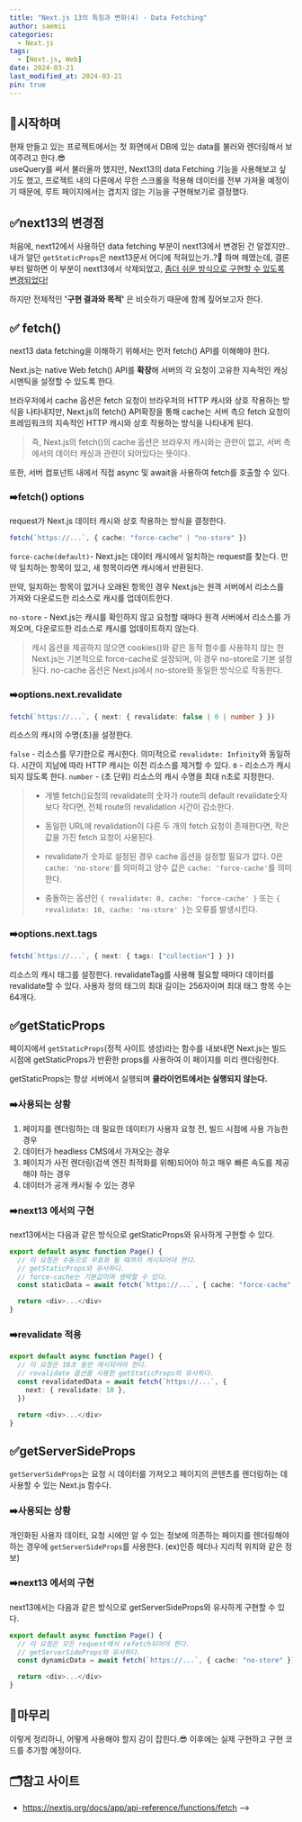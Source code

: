 ```yaml
---
title: "Next.js 13의 특징과 변화(4) - Data Fetching"
author: saemii
categories:
  - Next.js
tags:
  - [Next.js, Web]
date: 2024-03-21
last_modified_at: 2024-03-21
pin: true
---
```


## 📌시작하며

현재 만들고 있는 프로젝트에서는 첫 화면에서 DB에 있는 data를 불러와 렌더링해서 보여주려고 한다.😎<br/>
useQuery를 써서 불러올까 했지만, Next13의 data Fetching 기능을 사용해보고 싶기도 했고, 프로젝트 내의 다른에서 무한 스크롤을 적용해 데이터를 전부 가져올 예정이기 때문에, 루트 페이지에서는 겹치지 않는 기능을 구현해보기로 결정했다.

## ✅next13의 변경점

처음에, next12에서 사용하던 data fetching 부분이 next13에서 변경된 건 알겠지만.. 내가 알던 `getStaticProps`은 next13문서 어디에 적혀있는가..?🥲 하며 헤맸는데, 결론부터 말하면 이 부분이 next13에서 삭제되었고, <u>좀더 쉬운 방식으로 구현할 수 있도록 변경되었다!</u>

하지만 전체적인 **'구현 결과와 목적'** 은 비슷하기 때문에 함께 짚어보고자 한다.

## ✅ fetch()

next13 data fetching을 이해하기 위해서는 먼저 fetch() API를 이해해야 한다.

Next.js는 native Web fetch() API를 **확장**해 서버의 각 요청이 고유한 지속적인 캐싱 시멘틱을 설정할 수 있도록 한다.

브라우저에서 cache 옵션은 fetch 요청이 브라우저의 HTTP 캐시와 상호 작용하는 방식을 나타내지만, Next.js의 fetch() API확장을 통해 cache는 서버 측으 fetch 요청이 프레임워크의 지속적인 HTTP 캐시와 상호 작용하는 방식을 나타내게 된다.

> 즉, Next.js의 fetch()의 cache 옵션은 브라우저 캐시와는 관련이 없고, 서버 측에서의 데이터 캐싱과 관련이 되어있다는 뜻이다.

또한, 서버 컴포넌트 내에서 직접 async 및 await을 사용하여 fetch를 호출할 수 있다.

### ➡️fetch() options

request가 Next.js 데이터 캐시와 상호 작용하는 방식을 결정한다.

```typescript
fetch(`https://...`, { cache: "force-cache" | "no-store" })
```

`force-cache(default)`- Next.js는 데이터 캐시에서 일치하는 request를 찾는다. 만약
일치하는 항목이 있고, 새 항목이라면 캐시에서 반환된다.

만약, 일치하는 항목이 없거나 오래된 항목인 경우 Next.js는 원격 서버에서 리소스를 가져와 다운로드한 리소스로 캐시를 업데이트한다.

`no-store` - Next.js는 캐시를 확인하지 않고 요청할 때마다 원격 서버에서 리소스를 가져오며, 다운로드한 리소스로 캐시를 업데이트하지 않는다.

> 캐시 옵션을 제공하지 않으면 cookies()와 같은 동적 함수를 사용하지 않는 한 Next.js는 기본적으로 force-cache로 설정되며, 이 경우 no-store로 기본 설정된다.
> no-cache 옵션은 Next.js에서 no-store와 동일한 방식으로 작동한다.

### ➡️options.next.revalidate

```typescript
fetch(`https://...`, { next: { revalidate: false | 0 | number } })
```

리소스의 캐시의 수명(초)을 설정한다.

`false` - 리소스를 무기한으로 캐시한다. 의미적으로 `revalidate: Infinity`와 동일하다. 시간이 지남에 따라 HTTP 캐시는 이전 리소스를 제거할 수 있다.
`0` - 리소스가 캐시되지 않도록 한다.
`number` - (초 단위) 리소스의 캐시 수명을 최대 n초로 지정한다.

> - 개별 fetch()요청의 revalidate의 숫자가 route의 default revalidate숫자보다 작다면, 전체 route의 revalidation 시간이 감소한다.
> - 동일한 URL에 revalidation이 다른 두 개의 fetch 요청이 존재한다면, 작은 값을 가진 fetch 요청이 사용된다.
>
> - revalidate가 숫자로 설정된 경우 cache 옵션을 설정할 필요가 없다. 0은 `cache: 'no-store'`를 의미하고 양수 값은 `cache: 'force-cache'`를 의미한다.
> - 충돌하는 옵션인 `{ revalidate: 0, cache: 'force-cache' }` 또는 `{ revalidate: 10, cache: 'no-store' }`는 오류를 발생시킨다.

### ➡️options.next.tags

```typescript
fetch(`https://...`, { next: { tags: ["collection"] } })
```

리소스의 캐시 태그를 설정한다. revalidateTag를 사용해 필요할 때마다 데이터를 revalidate할 수 있다. 사용자 정의 태그의 최대 길이는 256자이며 최대 태그 항목 수는 64개다.

## ✅getStaticProps

페이지에서 `getStaticProps`(정적 사이트 생성)라는 함수를 내보내면 Next.js는 빌드 시점에 getStaticProps가 반환한 props를 사용하여 이 페이지를 미리 렌더링한다.

getStaticProps는 항상 서버에서 실행되며 **클라이언트에서는 실행되지 않는다.**

### ➡️사용되는 상황

1. 페이지를 렌더링하는 데 필요한 데이터가 사용자 요청 전, 빌드 시점에 사용 가능한 경우
2. 데이터가 headless CMS에서 가져오는 경우
3. 페이지가 사전 렌더링(검색 엔진 최적화를 위해)되어야 하고 매우 빠른 속도를 제공해야 하는 경우
4. 데이터가 공개 캐시될 수 있는 경우

### ➡️next13 에서의 구현

next13에서는 다음과 같은 방식으로 getStaticProps와 유사하게 구현할 수 있다.

```typescript
export default async function Page() {
  // 이 요청은 수동으로 무효화 될 때까지 캐시되어야 한다.
  // getStaticProps와 유사하다.
  // force-cache는 기본값이며 생략할 수 있다.
  const staticData = await fetch(`https://...`, { cache: "force-cache" })

  return <div>...</div>
}
```

### ➡️revalidate 적용

```typescript
export default async function Page() {
  // 이 요청은 10초 동안 캐시되어야 한다.
  // revalidate 옵션을 사용한 getStaticProps와 유사하다.
  const revalidatedData = await fetch(`https://...`, {
    next: { revalidate: 10 },
  })

  return <div>...</div>
}
```

## ✅getServerSideProps

`getServerSideProps`는 요청 시 데이터를 가져오고 페이지의 콘텐츠를 렌더링하는 데 사용할 수 있는 Next.js 함수다.

### ➡️사용되는 상황

개인화된 사용자 데이터, 요청 시에만 알 수 있는 정보에 의존하는 페이지를 렌더링해야 하는 경우에 `getServerSideProps`를 사용한다. (ex)인증 헤더나 지리적 위치와 같은 정보)

### ➡️next13 에서의 구현

next13에서는 다음과 같은 방식으로 getServerSideProps와 유사하게 구현할 수 있다.

```typescript
export default async function Page() {
  // 이 요청은 모든 request에서 refetch되어야 한다.
  // getServerSideProps와 유사하다.
  const dynamicData = await fetch(`https://...`, { cache: "no-store" })

  return <div>...</div>
}
```

## 📩마무리

이렇게 정리하니, 어떻게 사용해야 할지 감이 잡힌다.😎 이후에는 실제 구현하고 구현 코드를 추가할 예정이다.

## 🗂️참고 사이트

- <https://nextjs.org/docs/app/api-reference/functions/fetch> -->
